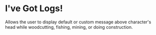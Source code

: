 # I've Got Logs!
Allows the user to display default or custom message above character's head while woodcutting, fishing, mining, or doing construction. 

